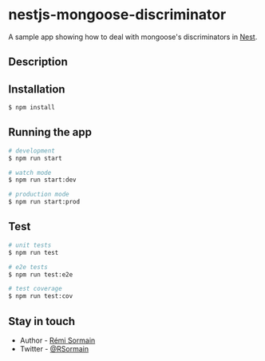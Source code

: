# nestjs-mongoose-discriminator


A sample app showing how to deal with mongoose's discriminators in [Nest](https://github.com/nestjs/nest).


## Description



## Installation

```bash
$ npm install
```

## Running the app

```bash
# development
$ npm run start

# watch mode
$ npm run start:dev

# production mode
$ npm run start:prod
```

## Test

```bash
# unit tests
$ npm run test

# e2e tests
$ npm run test:e2e

# test coverage
$ npm run test:cov
```

## Stay in touch

- Author - [Rémi Sormain](https://twitter.com/RSormain)
- Twitter - [@RSormain](https://twitter.com/RSormain)

